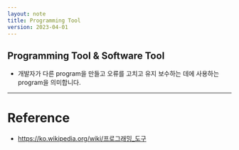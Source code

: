 ```yaml
---
layout: note
title: Programming Tool
version: 2023-04-01
---
```





## Programming Tool & Software Tool

- 개발자가 다른 program을 만들고 오류를 고치고 유지 보수하는 데에 사용하는 program을 의미합니다.




---




# Reference

- <https://ko.wikipedia.org/wiki/프로그래밍_도구>
